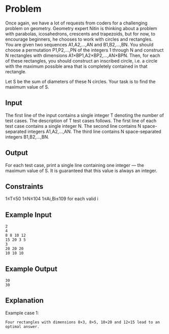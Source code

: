 # Problem

Once again, we have a lot of requests from coders for a challenging problem on geometry. Geometry expert Nitin is thinking about a problem with parabolas, icosahedrons, crescents and trapezoids, but for now, to encourage beginners, he chooses to work with circles and rectangles.
<br>
You are given two sequences A1,A2,…,AN and B1,B2,…,BN. You should choose a permutation P1,P2,…,PN of the integers 1 through N and construct N rectangles with dimensions A1×BP1,A2×BP2,…,AN×BPN. Then, for each of these rectangles, you should construct an inscribed circle, i.e. a circle with the maximum possible area that is completely contained in that rectangle.

Let S be the sum of diameters of these N circles. Your task is to find the maximum value of S.

## Input

The first line of the input contains a single integer T denoting the number of test cases. The description of T test cases follows.
The first line of each test case contains a single integer N.
The second line contains N space-separated integers A1,A2,…,AN.
The third line contains N space-separated integers B1,B2,…,BN.

## Output

For each test case, print a single line containing one integer ― the maximum value of S. It is guaranteed that this value is always an integer.

## Constraints
1≤T≤50
1≤N≤104
1≤Ai,Bi≤109 for each valid i


## Example Input

```
2
4
8 8 10 12
15 20 3 5
3
20 20 20
10 10 10
```

## Example Output

```
30
30
```

## Explanation

Example case 1:
```
Four rectangles with dimensions 8×3, 8×5, 10×20 and 12×15 lead to an optimal answer.
```